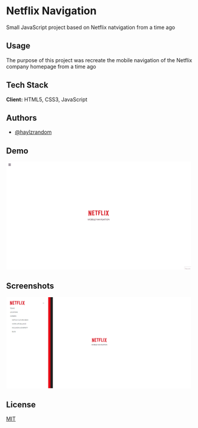 # Netflix Navigation

Small JavaScript project based on Netflix natvigation from a time ago

## Usage

The purpose of this project was recreate the mobile navigation of the Netflix
company homepage from a time ago

## Tech Stack

**Client:** HTML5, CSS3, JavaScript

## Authors

- [@haylzrandom](https://www.github.com/haylzrandom)

## Demo

<img src="../../assets/gifs/netflix-navigation.gif" alt="Netflix Navigation Gif" width="500"  />

## Screenshots

<img src="../../assets/screenshots/Netflix-Navigation.png" alt="netflix Navigation Screenshot" width="500" />

## License

[MIT](https://choosealicense.com/licenses/mit/)
